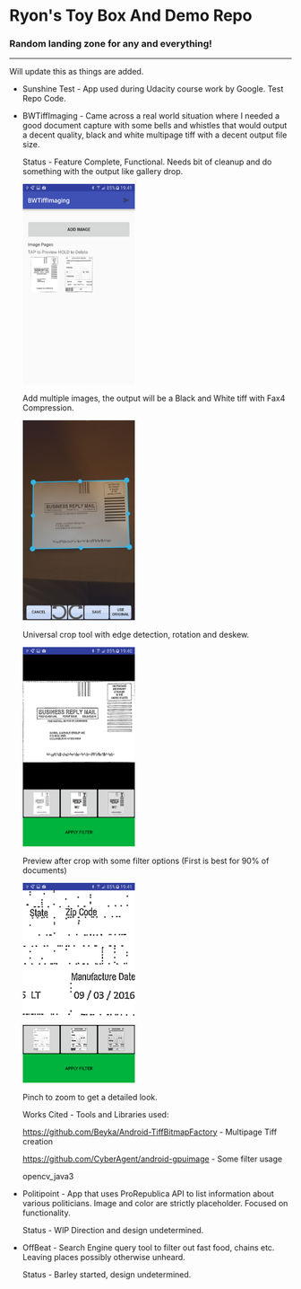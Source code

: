 # Ryon's Toy Box And Demo Repo
### Random landing zone for any and everything!

---

Will update this as things are added.

* Sunshine Test - App used during Udacity course work by Google. Test Repo Code.

* BWTiffImaging - Came across a real world situation where I needed a good document capture with some bells and whistles that would 
   output a decent quality, black and white multipage tiff with a decent output file size. 
   
   Status - Feature Complete, Functional. Needs bit of cleanup and do something with the output like gallery drop.
   
   <img src="Screenshots/BWTiffImaging/multigrid.png" width="200p"/>
   
   Add multiple images, the output will be a Black and White tiff with Fax4 Compression.
   
   <img src="Screenshots/BWTiffImaging/cropper.png" width="200p"/>
   
   Universal crop tool with edge detection, rotation and deskew.
   
   <img src="Screenshots/BWTiffImaging/preview.png" width="200p"/>   
   
   Preview after crop with some filter options (First is best for 90% of documents)
   
   <img src="Screenshots/BWTiffImaging/zoomable.png" width="200p"/> 
   
   Pinch to zoom to get a detailed look.
   
   Works Cited - Tools and Libraries used:
   
   https://github.com/Beyka/Android-TiffBitmapFactory - Multipage Tiff creation
   
   https://github.com/CyberAgent/android-gpuimage     - Some filter usage
   
   opencv_java3
   
   
   
   
   

* Politipoint - App that uses ProRepublica API to list information about various politicians. 
   Image and color are strictly placeholder. Focused on functionality.
   
   Status - WIP  Direction and design undetermined.
   
* OffBeat - Search Engine query tool to filter out fast food, chains etc. Leaving places possibly otherwise unheard. 
   
   Status - Barley started, design undetermined.